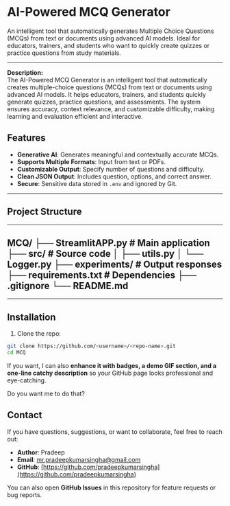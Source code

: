 # AI-Powered MCQ Generator

An intelligent tool that automatically generates Multiple Choice Questions (MCQs) from text or documents using advanced AI models. Ideal for educators, trainers, and students who want to quickly create quizzes or practice questions from study materials.

---

**Description:**  
The AI-Powered MCQ Generator is an intelligent tool that automatically creates multiple-choice questions (MCQs) from text or documents using advanced AI models. It helps educators, trainers, and students quickly generate quizzes, practice questions, and assessments. The system ensures accuracy, context relevance, and customizable difficulty, making learning and evaluation efficient and interactive.

## Features

- **Generative AI**: Generates meaningful and contextually accurate MCQs.  
- **Supports Multiple Formats**: Input from text or PDFs.  
- **Customizable Output**: Specify number of questions and difficulty.  
- **Clean JSON Output**: Includes question, options, and correct answer.  
- **Secure**: Sensitive data stored in `.env` and ignored by Git.

---

## Project Structure

---
MCQ/
├── StreamlitAPP.py # Main application
├── src/ # Source code
│ ├── utils.py
│ └── Logger.py
├── experiments/ # Output responses
├── requirements.txt # Dependencies
├── .gitignore
└── README.md
---


---

## Installation

1. Clone the repo:
```bash
git clone https://github.com/<username>/<repo-name>.git
cd MCQ
```

If you want, I can also **enhance it with badges, a demo GIF section, and a one-line catchy description** so your GitHub page looks professional and eye-catching.  

Do you want me to do that?

## Contact

If you have questions, suggestions, or want to collaborate, feel free to reach out:

- **Author**: Pradeep  
- **Email**: mr.pradeepkumarsingha@gmail.com  
- **GitHub**: [https://github.com/pradeepkumarsingha](https://github.com/pradeepkumarsingha)  


You can also open **GitHub Issues** in this repository for feature requests or bug reports.



